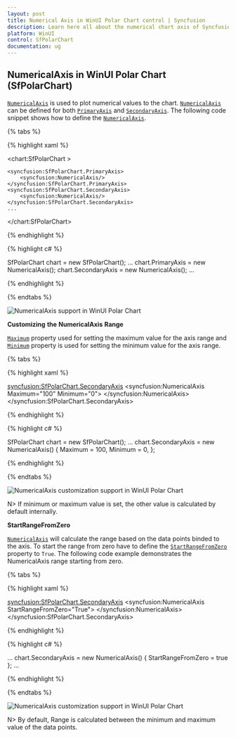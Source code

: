 ```yaml
---
layout: post
title: Numerical Axis in WinUI Polar Chart control | Syncfusion
description: Learn here all about the numerical chart axis of Syncfusion WinUI Polar Chart (SfPolarChart) control and its customization in WPF Charts.
platform: WinUI
control: SfPolarChart
documentation: ug
---
```


## NumericalAxis in WinUI Polar Chart (SfPolarChart) 

[`NumericalAxis`]() is used to plot numerical values to the chart. [`NumericalAxis`]() can be defined for both [`PrimaryAxis`]() and [`SecondaryAxis`](). The following code snippet shows how to define the [`NumericalAxis`]().

{% tabs %}

{% highlight xaml %}

<chart:SfPolarChart >

    <syncfusion:SfPolarChart.PrimaryAxis>
        <syncfusion:NumericalAxis/>
    </syncfusion:SfPolarChart.PrimaryAxis>
    <syncfusion:SfPolarChart.SecondaryAxis>
        <syncfusion:NumericalAxis/>
    </syncfusion:SfPolarChart.SecondaryAxis>
    ...
</chart:SfPolarChart>

{% endhighlight %}

{% highlight c# %}

SfPolarChart chart = new SfPolarChart();
...
chart.PrimaryAxis = new NumericalAxis();
chart.SecondaryAxis = new NumericalAxis();
...

{% endhighlight %}

{% endtabs %}

![NumericalAxis support in WinUI Polar Chart](Axis_images/Axis_img42.jpeg)


**Customizing** **the** **NumericalAxis** **Range**

[`Maximum`]() property used for setting the maximum value for the axis range and [`Minimum`]() property is used for setting the minimum value for the axis range.

{% tabs %}

{% highlight xaml %}

<syncfusion:SfPolarChart.SecondaryAxis>
    <syncfusion:NumericalAxis Maximum="100" Minimum="0">
    </syncfusion:NumericalAxis>
</syncfusion:SfPolarChart.SecondaryAxis>

{% endhighlight %}

{% highlight c# %}

SfPolarChart chart = new SfPolarChart();
...
chart.SecondaryAxis = new NumericalAxis()
{
    Maximum = 100,
    Minimum = 0,
};

{% endhighlight %}

{% endtabs %}

![NumericalAxis customization support in WinUI Polar Chart](Axis_images/Axis_img43.jpeg)


N> If  minimum or maximum value is set, the other value is calculated by default internally.

**StartRangeFromZero**

[`NumericalAxis`]() will calculate the range based on the data points binded to the axis. To start the range from zero have to define the [`StartRangeFromZero`]() property to `True`. The following code example demonstrates the NumericalAxis range starting from zero.

{% tabs %}

{% highlight xaml %}

<syncfusion:SfPolarChart.SecondaryAxis>
    <syncfusion:NumericalAxis StartRangeFromZero="True">
    </syncfusion:NumericalAxis>
</syncfusion:SfPolarChart.SecondaryAxis>

{% endhighlight %}

{% highlight c# %}

...
chart.SecondaryAxis = new NumericalAxis()
{
   StartRangeFromZero = true
};
...

{% endhighlight %}

{% endtabs %}

![NumericalAxis customization support in WinUI Polar Chart](Axis_images/Axis_img44.jpeg)


N> By default, Range is calculated between the minimum and maximum value of the data points.